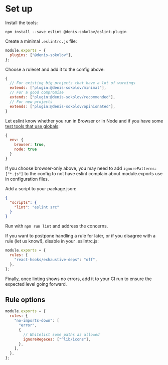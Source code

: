 # Set up

Install the tools:

```
npm install --save eslint @denis-sokolov/eslint-plugin
```

Create a minimal `.eslintrc.js` file:

```js
module.exports = {
  plugins: ["@denis-sokolov"],
};
```

Choose a ruleset and add it to the config above:

```js
{
  // For existing big projects that have a lot of warnings
  extends: ["plugin:@denis-sokolov/minimal"],
  // For a good compromise
  extends: ["plugin:@denis-sokolov/recommended"],
  // For new projects
  extends: ["plugin:@denis-sokolov/opinionated"],
}
```

Let eslint know whether you run in Browser or in Node and if you have some [test tools that use globals](https://eslint.org/docs/user-guide/configuring#specifying-environments):

```js
{
  env: {
    browser: true,
    node: true
  }
}
```

If you choose browser-only above, you may need to add `ignorePatterns: ["*.js"]` to the config to not have eslint complain about module.exports use in configuration files.

Add a script to your package.json:

```json
{
  "scripts": {
    "lint": "eslint src"
  }
}
```

Run with `npm run lint` and address the concerns.

If you want to postpone handling a rule for later, or if you disagree with a rule (let us know!), disable in your .eslintrc.js:

```js
module.exports = {
  rules: {
    "react-hooks/exhaustive-deps": "off",
  },
};
```

Finally, once linting shows no errors, add it to your CI run to ensure the expected level going forward.

## Rule options

```js
module.exports = {
  rules: {
    "no-imports-down": [
      "error",
      {
        // Whitelist some paths as allowed
        ignoreRegexes: ["^lib/icons"],
      },
    ],
  },
};
```
